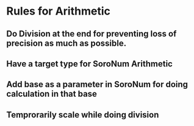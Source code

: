 # Rules for Arithmetic

## Do Division at the end for preventing loss of precision as much as possible.
## Have a target type for SoroNum Arithmetic
## Add base as a parameter in SoroNum for doing calculation in that base
## Temprorarily scale while doing division